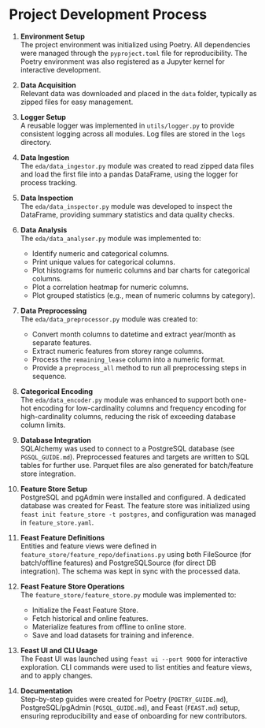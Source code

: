 # Project Development Process

1. **Environment Setup**  
   The project environment was initialized using Poetry. All dependencies were managed through the `pyproject.toml` file for reproducibility. The Poetry environment was also registered as a Jupyter kernel for interactive development.

2. **Data Acquisition**  
   Relevant data was downloaded and placed in the `data` folder, typically as zipped files for easy management.

3. **Logger Setup**  
   A reusable logger was implemented in `utils/logger.py` to provide consistent logging across all modules. Log files are stored in the `logs` directory.

4. **Data Ingestion**  
   The `eda/data_ingestor.py` module was created to read zipped data files and load the first file into a pandas DataFrame, using the logger for process tracking.

5. **Data Inspection**  
   The `eda/data_inspector.py` module was developed to inspect the DataFrame, providing summary statistics and data quality checks.

6. **Data Analysis**  
   The `eda/data_analyser.py` module was implemented to:
   - Identify numeric and categorical columns.
   - Print unique values for categorical columns.
   - Plot histograms for numeric columns and bar charts for categorical columns.
   - Plot a correlation heatmap for numeric columns.
   - Plot grouped statistics (e.g., mean of numeric columns by category).

7. **Data Preprocessing**  
   The `eda/data_preprocessor.py` module was created to:
   - Convert month columns to datetime and extract year/month as separate features.
   - Extract numeric features from storey range columns.
   - Process the `remaining_lease` column into a numeric format.
   - Provide a `preprocess_all` method to run all preprocessing steps in sequence.

8. **Categorical Encoding**  
   The `eda/data_encoder.py` module was enhanced to support both one-hot encoding for low-cardinality columns and frequency encoding for high-cardinality columns, reducing the risk of exceeding database column limits.

9. **Database Integration**  
   SQLAlchemy was used to connect to a PostgreSQL database (see `PGSQL_GUIDE.md`). Preprocessed features and targets are written to SQL tables for further use. Parquet files are also generated for batch/feature store integration.

10. **Feature Store Setup**  
    PostgreSQL and pgAdmin were installed and configured. A dedicated database was created for Feast. The feature store was initialized using `feast init feature_store -t postgres`, and configuration was managed in `feature_store.yaml`.

11. **Feast Feature Definitions**  
    Entities and feature views were defined in `feature_store/feature_repo/definations.py` using both FileSource (for batch/offline features) and PostgreSQLSource (for direct DB integration). The schema was kept in sync with the processed data.

12. **Feast Feature Store Operations**  
    The `feature_store/feature_store.py` module was implemented to:
    - Initialize the Feast Feature Store.
    - Fetch historical and online features.
    - Materialize features from offline to online store.
    - Save and load datasets for training and inference.

13. **Feast UI and CLI Usage**  
    The Feast UI was launched using `feast ui --port 9000` for interactive exploration. CLI commands were used to list entities and feature views, and to apply changes.

14. **Documentation**  
    Step-by-step guides were created for Poetry (`POETRY_GUIDE.md`), PostgreSQL/pgAdmin (`PGSQL_GUIDE.md`), and Feast (`FEAST.md`) setup, ensuring reproducibility and ease of onboarding for new contributors.
